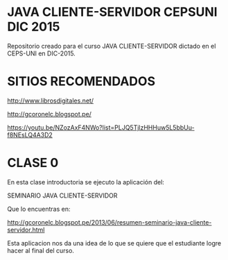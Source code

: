 # JAVA CLIENTE-SERVIDOR CEPSUNI DIC 2015
Repositorio creado para el curso JAVA CLIENTE-SERVIDOR dictado en el CEPS-UNI en DIC-2015.

# SITIOS RECOMENDADOS

http://www.librosdigitales.net/

http://gcoronelc.blogspot.pe/

https://youtu.be/NZozAxF4NWo?list=PLJQ5TjlzHHHuw5L5bbUu-f8NEsLQ4A3D2

# CLASE 0
En esta clase introductoria se ejecuto la aplicación del:

SEMINARIO JAVA CLIENTE-SERVIDOR 

Que lo encuentras en:

http://gcoronelc.blogspot.pe/2013/06/resumen-seminario-java-cliente-servidor.html

Esta aplicacion nos da una idea de lo que se quiere que el estudiante logre hacer al final del curso.

